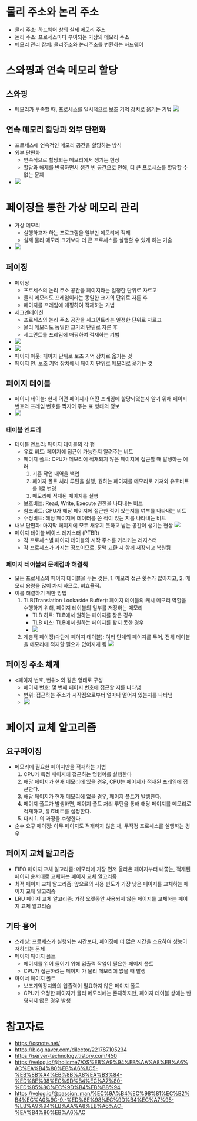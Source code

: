 # 물리 주소와 논리 주소
- 물리 주소: 하드웨어 상의 실제 메모리 주소
- 논리 주소: 프로세스마다 부여되는 가상의 메모리 주소
- 메모리 관리 장치: 물리주소와 논리주소를 변환하는 하드웨어

# 스와핑과 연속 메모리 할당
## 스와핑
- 메모리가 부족할 때, 프로세스를 일시적으로 보조 기억 장치로 옮기는 기법
![](https://csnote.net/assets/img/os/swapping.png)
## 연속 메모리 할당과 외부 단편화
- 프로세스에 연속적인 메모리 공간을 할당하는 방식
- 외부 단편화
  - 연속적으로 할당되는 메모리에서 생기는 현상
  - 할당과 해제를 반복하면서 생긴 빈 공간으로 인해, 더 큰 프로세스를 할당할 수 없는 문제
- ![](https://csnote.net/assets/img/os/external_fragmentation.png)
# 페이징을 통한 가상 메모리 관리
- 가상 메모리
  - 실행하고자 하는 프로그램을 일부만 메모리에 적재
  - 실제 물리 메모리 크기보다 더 큰 프로세스를 실행할 수 있게 하는 기술
- ![](https://csnote.net/assets/img/os/virtual_memory.png)
## 페이징
- 페이징
  - 프로세스의 논리 주소 공간을 페이지라는 일정한 단위로 자르고
  - 물리 메모리도 프레임이라는 동일한 크기의 단위로 자른 후
  - 페이지를 프레임에 매핑하여 적재하는 기법
- 세그멘테이션
  - 프로세스의 논리 주소 공간을 세그먼트라는 일정한 단위로 자르고
  - 물리 메모리도 동일한 크기의 단위로 자른 후
  - 세그먼트를 프레임에 매핑하여 적재하는 기법
- ![](https://mblogthumb-phinf.pstatic.net/MjAyMDAxMjhfMTUx/MDAxNTgwMTUyMTgzMDE1.cKL8rh0owjYNP4lQK-B5xmmmrbetfmyxIwng7yjNu0Ig.CNBKxWkdiYyszwaTG06eSWWquJFrB6l-m0-HzofbUXkg.PNG.dilector/01.png?type=w800)
- ![](https://postfiles.pstatic.net/MjAyMDAxMjhfMTAz/MDAxNTgwMTUyMTk0NDQw.LaehHqAHkNlfBrNgOEhPF_hx72ELXkjAZ2CXvKYLFL8g.gQ6vPlqBc4jrUAliyPjo_eVsYrP0k5yfIrume0Ggdpsg.PNG.dilector/02.png?type=w773)
- 페이지 아웃: 페이지 단위로 보조 기억 장치로 옮기는 것
- 페이지 인: 보조 기억 장치에서 페이지 단위로 메모리로 옮기는 것
## 페이지 테이블
- 페이지 테이블: 현재 어떤 페이지가 어떤 프레임에 할당되었는지 알기 위해 페이지 번호와 프레임 번호를 짝지어 주는 표 형태의 정보
- ![](https://csnote.net/assets/img/os/page_table.png)
### 테이블 엔트리
- 테이블 엔트리: 페이지 테이블의 각 행
  - 유효 비트: 페이지에 접근이 가능한지 알려주는 비트
  - 페이지 폴트: CPU가 메모리에 적재되지 않은 페이지에 접근할 때 발생하는 에러
    1. 기존 작업 내역을 백업
    2. 페이지 폴트 처리 루틴을 실행, 원하는 페이지를 메모리로 가져와 유효비트를 1로 변경
    3. 메모리에 적재된 페이지를 실행
  - 보호비트: Read, Write, Execute 권한을 나타내는 비트
  - 참조비트: CPU가 해당 페이지에 접근한 적이 있는지를 여부를 나타내는 비트
  - 수정비트: 해당 페이지에 데이터를 쓴 적이 있는 지를 나타내는 비트
- 내부 단편화: 마지막 페이지에 모두 채우지 못하고 남는 공간이 생기는 현상
![](https://csnote.net/assets/img/os/internal_fragmentation.png)
- 페이지 테이블 베이스 레지스터 (PTBR)
  - 각 프로세스별 페이지 테이블의 시작 주소를 가리키는 레지스터
  - 각 프로세스가 가지는 정보이므로, 문맥 교환 시 함께 저장되고 복원됨
### 페이지 테이블의 문제점과 해결책
- 모든 프로세스의 페이지 테이블을 두는 것은, 1. 메모리 접근 횟수가 많아지고, 2. 메모리 용량을 많이 차지 하므로, 비효율적.
- 이를 해결하기 위한 방법
  1. TLB(Translation Lookaside Buffer): 페이지 테이블의 캐시 메모리 역할을 수행하기 위해, 페이지 테이블의 일부를 저장하는 메모리
     - TLB 히트: TLB에서 원하는 페이지를 찾은 경우
     - TLB 미스: TLB에서 원하는 페이지를 찾지 못한 경우
     - ![](https://img1.daumcdn.net/thumb/R1280x0/?scode=mtistory2&fname=https%3A%2F%2Fblog.kakaocdn.net%2Fdna%2FNdk88%2FbtsIsZSOXi5%2FAAAAAAAAAAAAAAAAAAAAAD4AkOPIL1VOUh7ffYFXvJ7GZr4SdS56m1Um7ctHiZ6O%2Fimg.png%3Fcredential%3DyqXZFxpELC7KVnFOS48ylbz2pIh7yKj8%26expires%3D1759244399%26allow_ip%3D%26allow_referer%3D%26signature%3DKiwJIeY4OaJYi1GbmHK%252B%252FaPFoRM%253D)
  2. 계층적 페이징(다단계 페이지 테이블): 여러 단계의 페이지를 두어, 전체 테이블을 메모리에 적재할 필요가 없어지게 됨
  ![](https://velog.velcdn.com/images%2Fholicme7%2Fpost%2F987d117f-160e-47e5-a999-7cfd91f7c390%2F2%EB%8B%A8%EA%B3%84%ED%8E%98%ED%85%8C.PNG)
## 페이징 주소 체계
- <페이지 번호, 변위> 와 같은 형태로 구성
  - 페이지 번호: 몇 번째 페이지 번호에 접근할 지를 나타냄
  - 변위: 접근하는 주소가 시작점으로부터 얼마나 떨어져 있는지를 나타냄
  - ![](https://velog.velcdn.com/images/passion_man/post/fd9bf063-7af2-418e-acc2-0c5d8af8e6c9/image.png)
  
# 페이지 교체 알고리즘
## 요구페이징
- 메모리에 필요한 페이지만을 적재하는 기법
  1. CPU가 특정 페이지에 접근하는 명령어를 실행한다
  2. 해당 페이지가 현재 메모리에 있을 경우, CPU는 페이지가 적재된 프레임에 접근한다.
  3. 해당 페이지가 현재 메모리에 없을 경우, 페이지 폴트가 발생한다.
  4. 페이지 폴트가 발생하면, 페이지 폴트 처리 루틴을 통해 해당 페이지를 메모리로 적재하고, 유효비트를 설정한다.
  5. 다시 1. 의 과정을 수행한다.
- 순수 요구 페이징: 아무 페이지도 적재하지 않은 채, 무작정 프로세스를 실행하는 경우

## 페이지 교체 알고리즘
- FIFO 페이지 교체 알고리즘: 메모리에 가장 먼저 올라온 페이지부터 내쫓는, 적재된 페이지 순서대로 교체하는 페이지 교체 알고리즘
- 최적 페이지 교체 알고리즘: 앞으로의 사용 빈도가 가장 낮은 페이지를 교체하는 페이지 교체 알고리즘
- LRU 페이지 교체 알고리즘: 가장 오랫동안 사용되지 않은 페이지를 교체하는 페이지 교체 알고리즘

## 기타 용어
- 스레싱: 프로세스가 실행되는 시간보다, 페이징에 더 많은 시간을 소요하여 성능이 저하되는 문제
- 메이저 페이지 폴트
  - 페이지를 읽어 들이기 위해 입출력 작업이 필요한 페이지 폴트
  - CPU가 접근하려는 페이지 가 물리 메모리에 없을 때 발생
- 마이너 페이지 폴트
  - 보조기억장치와의 입출력이 필요하지 않은 페이지 폴트
  - CPU가 요청한 페이지가 물리 메모리에는 존재하지만, 페이지 테이블 상에는 반영되지 않은 경우 발생

# 참고자료
- https://csnote.net/
- https://blog.naver.com/dilector/221787105234
- https://server-technology.tistory.com/450
- https://velog.io/@holicme7/OS%EB%A9%94%EB%AA%A8%EB%A6%AC%EA%B4%80%EB%A6%AC5-%EB%8B%A4%EB%8B%A8%EA%B3%84-%ED%8E%98%EC%9D%B4%EC%A7%80-%ED%85%8C%EC%9D%B4%EB%B8%94
- https://velog.io/@passion_man/%EC%9A%B4%EC%98%81%EC%B2%B4%EC%A0%9C-9.-%ED%8E%98%EC%9D%B4%EC%A7%95-%EB%A9%94%EB%AA%A8%EB%A6%AC-%EA%B4%80%EB%A6%AC